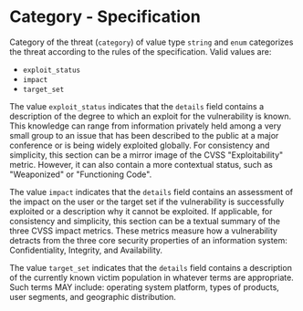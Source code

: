 # Category - Specification

Category of the threat (`category`) of value type `string` and `enum`
categorizes the threat according to the rules of the specification. Valid values
are:

* `exploit_status`
* `impact`
* `target_set`

The value `exploit_status` indicates that the `details` field contains a
description of the degree to which an exploit for the vulnerability is known.
This knowledge can range from information privately held among a very small
group to an issue that has been described to the public at a major conference or
is being widely exploited globally. For consistency and simplicity, this section
can be a mirror image of the CVSS "Exploitability" metric. However, it can also
contain a more contextual status, such as "Weaponized" or "Functioning Code".

The value `impact` indicates that the `details` field contains an assessment of
the impact on the user or the target set if the vulnerability is successfully
exploited or a description why it cannot be exploited. If applicable, for
consistency and simplicity, this section can be a textual summary of the three
CVSS impact metrics. These metrics measure how a vulnerability detracts from the
three core security properties of an information system: Confidentiality,
Integrity, and Availability.

The value `target_set` indicates that the `details` field contains a description
of the currently known victim population in whatever terms are appropriate. Such
terms MAY include: operating system platform, types of products, user segments,
and geographic distribution.
